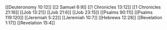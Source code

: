 [[Deuteronomy 10:12]]
[[2 Samuel 6:9]]
[[1 Chronicles 13:12]]
[[1 Chronicles 21:16]]
[[Job 13:21]]
[[Job 21:6]]
[[Job 23:15]]
[[Psalms 90:11]]
[[Psalms 119:120]]
[[Jeremiah 5:22]]
[[Jeremiah 10:7]]
[[Hebrews 12:28]]
[[Revelation 1:17]]
[[Revelation 15:4]]
